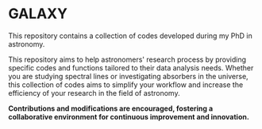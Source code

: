 # GALAXY

This repository contains a collection of codes developed during my PhD in astronomy.

This repository aims to help astronomers' research process by providing specific codes and functions tailored to their data analysis needs. Whether you are studying spectral lines or investigating absorbers in the universe, this collection of codes aims to simplify your workflow and increase the efficiency of your research in the field of astronomy.

**Contributions and modifications are encouraged, fostering a collaborative environment for continuous improvement and innovation.**
